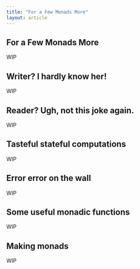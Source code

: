 ```yaml
---
title: "For a Few Monads More"
layout: article
---
```




## For a Few Monads More

WIP



## Writer? I hardly know her!

WIP



## Reader? Ugh, not this joke again.

WIP



## Tasteful stateful computations

WIP



## Error error on the wall

WIP



## Some useful monadic functions

WIP



## Making monads

WIP



